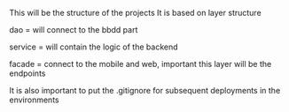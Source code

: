This will be the structure of the projects It is based on layer structure

dao = will connect to the bbdd part

service = will contain the logic of the backend

facade = connect to the mobile and web, important this layer will be the endpoints

It is also important to put the .gitignore for subsequent deployments in the environments